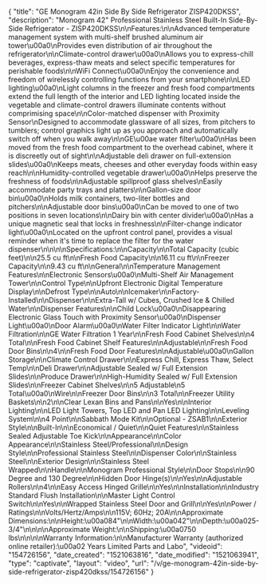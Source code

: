 {
    "title": "GE Monogram 42in Side By Side Refrigerator ZISP420DKSS",
    "description": "Monogram 42\" Professional Stainless Steel Built-In Side-By-Side Refrigerator - ZISP420DKSS\n\nFeatures:\n\nAdvanced temperature management system with multi-shelf brushed aluminum air tower\u00a0\nProvides even distribution of air throughout the refrigerator\n\nClimate-control drawer\u00a0\nAllows you to express-chill beverages, express-thaw meats and select specific temperatures for perishable foods\n\nWiFi Connect\u00a0\nEnjoy the convenience and freedom of wirelessly controlling functions from your smartphone\n\nLED lighting\u00a0\nLight columns in the freezer and fresh food compartments extend the full length of the interior and LED lighting located inside the vegetable and climate-control drawers illuminate contents without comprimising space\n\nColor-matched dispenser with Proximity Sensor\nDesigned to accommodate glassware of all sizes, from pitchers to tumblers; control graphics light up as you approach and automatically switch off when you walk away\n\nGE\u00ae water filter\u00a0\nHas been moved from the fresh food compartment to the overhead cabinet, where it is discreetly out of sight\n\nAdjustable deli drawer on full-extension slides\u00a0\nKeeps meats, cheeses and other everyday foods within easy reach\n\nHumidity-controlled vegetable drawer\u00a0\nHelps preserve the freshness of foods\n\nAdjustable spillproof glass shelves\nEasily accommodate party trays and platters\n\nGallon-size door bin\u00a0\nHolds milk containers, two-liter bottles and pitchers\n\nAdjustable door bins\u00a0\nCan be moved to one of two positions in seven locations\n\nDairy bin with center divider\u00a0\nHas a unique magnetic seal that locks in freshness\n\nFilter-change indicator light\u00a0\nLocated on the upfront control panel, provides a visual reminder when it's time to replace the filter for the water dispenser\n\n\n\nSpecifications:\n\nCapacity\n\nTotal Capacity (cubic feet)\n\n25.5 cu ft\n\nFresh Food Capacity\n\n16.11 cu ft\n\nFreezer Capacity\n\n9.43 cu ft\n\nGeneral\n\nTemperature Management Features\n\nElectronic Sensors\u00a0\nMulti-Shelf Air Management Tower\n\nControl Type\n\nUpfront Electronic Digital Temperature Display\n\nDefrost Type\n\nAuto\n\nIcemaker\n\nFactory-Installed\n\nDispenser\n\nExtra-Tall w\/ Cubes, Crushed Ice & Chilled Water\n\nDispenser Features\n\nChild Lock\u00a0\nDisappearing Electronic Glass Touch with Proximity Sensor\u00a0\nDispenser Light\u00a0\nDoor Alarm\u00a0\nWater Filter Indicator Light\n\nWater Filtration\n\nGE Water Filtration 1 Year\n\nFresh Food Cabinet Shelves\n\n4 Total\n\nFresh Food Cabinet Shelf Features\n\nAdjustable\n\nFresh Food Door Bins\n\n4\n\nFresh Food Door Features\n\nAdjustable\u00a0\nGallon Storage\n\nClimate Control Drawer\n\nExpress Chill, Express Thaw, Select Temp\n\nDeli Drawer\n\nAdjustable Sealed w\/ Full Extension Slides\n\nProduce Drawer\n\nHigh-Humidity Sealed w\/ Full Extension Slides\n\nFreezer Cabinet Shelves\n\n5 Adjustable\n5 Total\u00a0\nWire\n\nFreezer Door Bins\n\n3 Total\n\nFreezer Utility Baskets\n\n2\n\nClear Lexan Bins and Pans\n\nYes\n\nInterior Lighting\n\nLED Light Towers, Top LED and Pan LED Lighting\n\nLeveling System\n\n4 Point\n\nSabbath Mode Kit\n\nOptional - ZSAB1\n\nExterior Style\n\nBuilt-In\n\nEconomical \/ Quiet\n\nQuiet Features\n\nStainless Sealed Adjustable Toe Kick\n\nAppearance\n\nColor Appearance\n\nStainless Steel\/Professional\n\nDesign Style\n\nProfessional Stainless Steel\n\nDispenser Color\n\nStainless Steel\n\nExterior Design\n\nStainless Steel Wrapped\n\nHandle\n\nMonogram Professional Style\n\nDoor Stops\n\n90 Degree and 130 Degree\n\nHidden Door Hinge(s)\n\nYes\n\nAdjustable Rollers\n\n4\n\nEasy Access Hinged Grille\n\nYes\n\nInstallation\n\nIndustry Standard Flush Installation\n\nMaster Light Control Switch\n\nYes\n\nWrapped Stainless Steel Door and Grill\n\nYes\n\nPower \/ Ratings\n\nVolts\/Hertz\/Amps\n\n115V; 60Hz; 20A\n\nApproximate Dimensions:\n\nHeight:\u00a084\"\n\nWidth:\u00a042\"\n\nDepth:\u00a025-3\/4\"\n\n\n\nApproximate Weight:\n\nShipping:\u00a0750 lbs\n\n\n\nWarranty Information:\n\nManufacturer Warranty (authorized online retailer):\u00a02 Years Limited Parts and Labo",
    "videoid": "154726156",
    "date_created": "1521063816",
    "date_modified": "1521063941",
    "type": "captivate",
    "layout": "video",
    "url": "\/v\/ge-monogram-42in-side-by-side-refrigerator-zisp420dkss\/154726156"
}